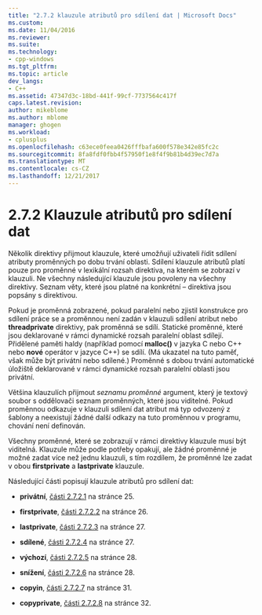 ```yaml
---
title: "2.7.2 klauzule atributů pro sdílení dat | Microsoft Docs"
ms.custom: 
ms.date: 11/04/2016
ms.reviewer: 
ms.suite: 
ms.technology:
- cpp-windows
ms.tgt_pltfrm: 
ms.topic: article
dev_langs:
- C++
ms.assetid: 47347d3c-18bd-441f-99cf-7737564c417f
caps.latest.revision: 
author: mikeblome
ms.author: mblome
manager: ghogen
ms.workload:
- cplusplus
ms.openlocfilehash: c63ece0feea0426fffbafa600f578e342e85fc2c
ms.sourcegitcommit: 8fa8fdf0fbb4f57950f1e8f4f9b81b4d39ec7d7a
ms.translationtype: MT
ms.contentlocale: cs-CZ
ms.lasthandoff: 12/21/2017
---
```

# <a name="272-data-sharing-attribute-clauses"></a>2.7.2 Klauzule atributů pro sdílení dat
Několik direktivy přijmout klauzule, které umožňují uživateli řídit sdílení atributy proměnných po dobu trvání oblasti. Sdílení klauzule atributů platí pouze pro proměnné v lexikální rozsah direktiva, na kterém se zobrazí v klauzuli. Ne všechny následující klauzule jsou povoleny na všechny direktivy. Seznam věty, které jsou platné na konkrétní – direktiva jsou popsány s direktivou.  
  
 Pokud je proměnná zobrazené, pokud paralelní nebo zjistil konstrukce pro sdílení práce se a proměnnou není zadán v klauzuli sdílení atribut nebo **threadprivate** direktivy, pak proměnná se sdílí. Statické proměnné, které jsou deklarované v rámci dynamické rozsah paralelní oblast sdílejí. Přidělené paměti haldy (například pomocí **malloc()** v jazyka C nebo C++ nebo **nové** operátor v jazyce C++) se sdílí. (Má ukazatel na tuto paměť, však může být privátní nebo sdílené.) Proměnné s dobou trvání automatické úložiště deklarované v rámci dynamické rozsah paralelní oblasti jsou privátní.  
  
 Většina klauzulích přijmout *seznamu proměnné* argument, který je textový soubor s oddělovači seznam proměnných, které jsou viditelné. Pokud proměnnou odkazuje v klauzuli sdílení dat atribut má typ odvozený z šablony a neexistují žádné další odkazy na tuto proměnnou v programu, chování není definován.  
  
 Všechny proměnné, které se zobrazují v rámci direktivy klauzule musí být viditelná. Klauzule může podle potřeby opakují, ale žádné proměnné je možné zadat více než jednu klauzuli, s tím rozdílem, že proměnné lze zadat v obou **firstprivate** a **lastprivate** klauzule.  
  
 Následující části popisují klauzule atributů pro sdílení dat:  
  
-   **privátní**, [části 2.7.2.1](../../parallel/openmp/2-7-2-1-private.md) na stránce 25.  
  
-   **firstprivate**, [části 2.7.2.2](../../parallel/openmp/2-7-2-2-firstprivate.md) na stránce 26.  
  
-   **lastprivate**, [části 2.7.2.3](../../parallel/openmp/2-7-2-3-lastprivate.md) na stránce 27.  
  
-   **sdílené**, [části 2.7.2.4](../../parallel/openmp/2-7-2-4-shared.md) na stránce 27.  
  
-   **výchozí**, [části 2.7.2.5](../../parallel/openmp/2-7-2-5-default.md) na stránce 28.  
  
-   **snížení**, [části 2.7.2.6](../../parallel/openmp/2-7-2-6-reduction.md) na stránce 28.  
  
-   **copyin**, [části 2.7.2.7](../../parallel/openmp/2-7-2-7-copyin.md) na stránce 31.  
  
-   **copyprivate**, [části 2.7.2.8](../../parallel/openmp/2-7-2-8-copyprivate.md) na stránce 32.